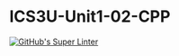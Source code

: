# ICS3U-Unit1-02-CPP

[![GitHub's Super Linter](https://github.com/Rohnin-Barrette/ICS3U-Unit1-02-CPP/workflows/GitHub's%20Super%20Linter/badge.svg)](https://github.com/Rohnin-Barrette/ICS3U-Unit1-02-CPP/actions)
